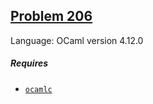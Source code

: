 ## [Problem 206](https://projecteuler.net/problem=206)

Language: OCaml version 4.12.0


##### Requires

- [`ocamlc`](https://ocaml.org/)
